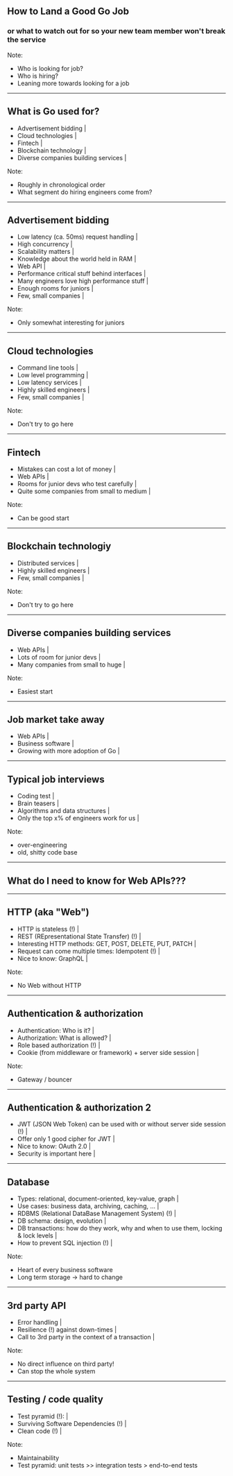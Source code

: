 ## How to Land a Good Go Job
### or what to watch out for so your new team member won't break the service

Note:
- Who is looking for job?
- Who is hiring?
- Leaning more towards looking for a job

---

## What is Go used for?

- Advertisement bidding |
- Cloud technologies |
- Fintech |
- Blockchain technology |
- Diverse companies building services |

Note:
- Roughly in chronological order
- What segment do hiring engineers come from?

---

## Advertisement bidding

- Low latency (ca. 50ms) request handling |
- High concurrency |
- Scalability matters |
- Knowledge about the world held in RAM |
- Web API |
- Performance critical stuff behind interfaces |
- Many engineers love high performance stuff |
- Enough rooms for juniors |
- Few, small companies |

Note:
- Only somewhat interesting for juniors

---

## Cloud technologies

- Command line tools |
- Low level programming |
- Low latency services |
- Highly skilled engineers |
- Few, small companies |

Note:
- Don't try to go here

---

## Fintech

- Mistakes can cost a lot of money |
- Web APIs |
- Rooms for junior devs who test carefully |
- Quite some companies from small to medium |

Note:
- Can be good start

---

## Blockchain technologiy

- Distributed services |
- Highly skilled engineers |
- Few, small companies |

Note:
- Don't try to go here

---

## Diverse companies building services

- Web APIs |
- Lots of room for junior devs |
- Many companies from small to huge |

Note:
- Easiest start

---

## Job market take away

- Web APIs |
- Business software |
- Growing with more adoption of Go |

---

## Typical job interviews

- Coding test |
- Brain teasers |
- Algorithms and data structures |
- Only the top x% of engineers work for us |

Note:
- over-engineering
- old, shitty code base

---

## What do I need to know for Web APIs???

---

## HTTP (aka "Web")

- HTTP is stateless (!) |
- REST (REpresentational State Transfer) (!) |
- Interesting HTTP methods: GET, POST, DELETE, PUT, PATCH |
- Request can come multiple times: Idempotent (!) |
- Nice to know: GraphQL |

Note:
- No Web without HTTP

---

## Authentication & authorization

- Authentication: Who is it? |
- Authorization: What is allowed? |
- Role based authorization (!) |
- Cookie (from middleware or framework) + server side session |

Note:
- Gateway / bouncer

---

## Authentication & authorization 2

- JWT (JSON Web Token) can be used with or without server side session (!) |
- Offer only 1 good cipher for JWT |
- Nice to know: OAuth 2.0 |
- Security is important here |

---

## Database

- Types: relational, document-oriented, key-value, graph |
- Use cases: business data, archiving, caching, ... |
- RDBMS (Relational DataBase Management System) (!) |
- DB schema: design, evolution |
- DB transactions: how do they work, why and when to use them, locking & lock levels |
- How to prevent SQL injection (!) |

Note:
- Heart of every business software
- Long term storage -> hard to change

---

## 3rd party API

- Error handling |
- Resilience (!) against down-times |
- Call to 3rd party in the context of a transaction |

Note:
- No direct influence on third party!
- Can stop the whole system

---

## Testing / code quality

- Test pyramid (!): |
- Surviving Software Dependencies (!) |
- Clean code (!) |

Note:
- Maintainability
- Test pyramid: unit tests >> integration tests > end-to-end tests
